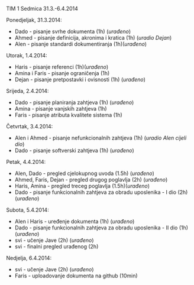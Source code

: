 TIM 1
Sedmica 31.3.-6.4.2014

Ponedjeljak, 31.3.2014:
- Dado - pisanje svrhe dokumenta (1h) (_urađeno_)
- Ahmed - pisanje definicija, akronima i kratica (1h) (_uradio Dejan_)
- Alen - pisanje standardi dokumentiranja (1h)(_urađeno_)

Utorak, 1.4.2014:
- Haris - pisanje referenci (1h)(_urađeno_)
- Amina i Faris - pisanje ograničenja (1h)
- Dejan - pisanje pretpostavki i ovisnosti (1h) (_urađeno_)

Srijeda, 2.4.2014:
- Dado - pisanje planiranja zahtjeva (1h) (_urađeno_)
- Amina - pisanje vanjskih zahtjeva (1h)
- Faris - pisanje atributa kvalitete sistema (1h)

Četvrtak, 3.4.2014:
- Alen i Ahmed - pisanje nefunkcionalnih zahtjeva (1h) (_uradio Alen cijeli dio_)
- Dado - pisanje softverski zahtjeva (1h) (_urađeno_)

Petak, 4.4.2014:
- Alen, Dado - pregled cjelokupnog uvoda (1.5h) (_urađeno_)
- Ahmed, Faris, Dejan - pregled drugog poglavlja (2h) (_urađeno_)
- Haris, Amina - pregled treceg poglavlja (1.5h)(_urađeno_)
- Dado - pisanje funkcionalnih zahtjeva za obradu uposlenika - I dio (2h) (_urađeno_)

Subota, 5.4.2014:
- Alen i Haris - uređenje dokumenta (1h) (_urađeno_)
- Dado - pisanje funkcionalnih zahtjeva za obradu uposlenika - II dio (1h) (_urađeno_)
- svi - učenje Jave (2h) (_urađeno_)
- svi - finalni pregled urađenog (2h)

Nedjelja, 6.4.2014:
- svi - učenje Jave (2h) (_urađeno_)
- Faris - uploadovanje dokumenta na github (10min)